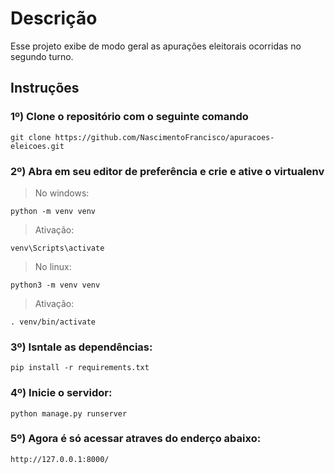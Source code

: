 # Descrição

Esse projeto exibe de modo geral as apurações eleitorais ocorridas no segundo turno. 

## Instruções

### 1º) Clone o repositório com o seguinte comando

~~~
git clone https://github.com/NascimentoFrancisco/apuracoes-eleicoes.git
~~~

### 2º) Abra em seu editor de preferência e crie e ative o virtualenv

> No windows:
~~~
python -m venv venv
~~~
> Ativação:
~~~
venv\Scripts\activate
~~~
> No linux:
~~~
python3 -m venv venv
~~~
> Ativação:
~~~
. venv/bin/activate
~~~

### 3º) Isntale as dependências:

~~~
pip install -r requirements.txt
~~~

### 4º) Inicie o servidor:

~~~
python manage.py runserver
~~~

### 5º) Agora é só acessar atraves do enderço abaixo:

~~~
http://127.0.0.1:8000/
~~~

